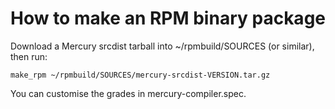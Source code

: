 
How to make an RPM binary package
=================================

Download a Mercury srcdist tarball into ~/rpmbuild/SOURCES (or similar),
then run:

    make_rpm ~/rpmbuild/SOURCES/mercury-srcdist-VERSION.tar.gz

You can customise the grades in mercury-compiler.spec.

